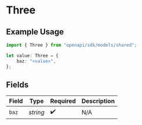 # Three

## Example Usage

```typescript
import { Three } from "openapi/sdk/models/shared";

let value: Three = {
    baz: "<value>",
};
```

## Fields

| Field              | Type               | Required           | Description        |
| ------------------ | ------------------ | ------------------ | ------------------ |
| `baz`              | *string*           | :heavy_check_mark: | N/A                |